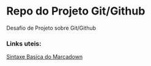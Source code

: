#  Repo do Projeto Git/Github  

Desafio de Projeto  sobre  Git/Github


### Links uteis:
[Sintaxe Basica do Marcadown](https://www.marcadownguide.org/basic-syntax/)
